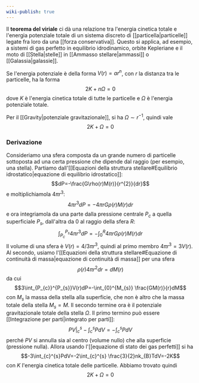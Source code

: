 ```yaml
---
wiki-publish: true
---
```

Il **teorema del viriale** ci dà una relazione tra l'energia cinetica totale e l'energia potenziale totale di un sistema discreto di [[particella|particelle]] legate fra loro da una [[forza conservativa]]. Questo si applica, ad esempio, a sistemi di gas perfetto in equilibrio idrodinamico, orbite Kepleriane e il moto di [[Stella|stelle]] in [[Ammasso stellare|ammassi]] o [[Galassia|galassie]].

Se l'energia potenziale è della forma $V(r)=ar^{n}$, con $r$ la distanza tra le particelle, ha la forma
$$2K+n\Omega=0$$
dove $K$ è l'energia cinetica totale di tutte le particelle e $\Omega$ è l'energia potenziale totale.

Per il [[Gravity|potenziale gravitazionale]], si ha $\Omega\sim r^{-1}$, quindi vale
$$2K+\Omega=0$$
### Derivazione
Consideriamo una sfera composta da un grande numero di particelle sottoposta ad una certa pressione che dipende dal raggio (per esempio, una stella). Partiamo dall'[[Equazioni della struttura stellare#Equilibrio idrostatico|equazione di equilibrio idrostatico]]:
$$dP=-\frac{G\rho(r)M(r)}{r^{2}}{dr}$$
e moltiplichiamola $4\pi r^{3}$:
$$4\pi r^{3}dP=-4\pi rG\rho(r)M(r){dr}$$
e ora integriamola da una parte dalla pressione centrale $P_{c}$ a quella superficiale $P_{s}$, dall'altra da 0 al raggio della sfera $R$:
$$\int_{P_{c}}^{P_{s}}4\pi r^{3}dP=-\int_{0}^{R}4\pi rG\rho(r)M(r)dr$$
Il volume di una sfera è $V(r)=4/3 \pi r^{3}$, quindi al primo membro $4\pi r^{3}=3V(r)$. Al secondo, usiamo l'[[Equazioni della struttura stellare#Equazione di continuità di massa|equazione di continuità di massa]] per una sfera
$$\rho(r)4\pi r^{2}dr=dM(r)$$
da cui
$$3\int_{P_{c}}^{P_{s}}V(r)dP=-\int_{0}^{M_{s}} \frac{GM(r)}{r}dM$$
con $M_{s}$ la massa della stella alla superficie, che non è altro che la massa totale della stella $M_{s}=M$. Il secondo termine ora è il potenziale gravitazionale totale della stella $\Omega$. Il primo termino può essere [[Integrazione per parti|integrato per parti]]:
$$PV|_{c}^{s}-\int_{c}^{s}PdV=-\int_{c}^{s}PdV$$
perché $PV$ si annulla sia al centro (volume nullo) che alla superficie (pressione nulla). Allora usando l'[[equazione di stato dei gas perfetti]] si ha
$$-3\int_{c}^{s}PdV=-2\int_{c}^{s} \frac{3}{2}nk_{B}TdV=-2K$$
con $K$ l'energia cinetica totale delle particelle. Abbiamo trovato quindi
$$2K+\Omega=0$$
